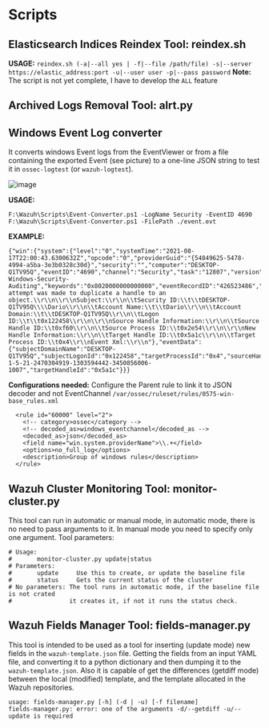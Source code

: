 # Scripts

## Elasticsearch Indices Reindex Tool: reindex.sh
**USAGE:** `reindex.sh (-a|--all yes | -f|--file /path/file) -s|--server https://elastic_address:port -u|--user user -p|--pass password`
**Note:** The script is not yet complete, I have to develop the `ALL` feature

## Archived Logs Removal Tool: alrt.py

## Windows Event Log converter
It converts windows Event logs from the EventViewer or from a file containing the exported Event (see picture) to a one-line JSON string to test it in `ossec-logtest` (or `wazuh-logtest`).

![image](https://user-images.githubusercontent.com/37050249/129812061-7bc1e2ed-b081-441b-8260-78a0f4bd789f.png)

**USAGE:**
```
F:\Wazuh\Scripts\Event-Converter.ps1 -LogName Security -EventID 4690
F:\Wazuh\Scripts\Event-Converter.ps1 -FilePath ./event.evt
```

**EXAMPLE:**
```
{"win":{"system":{"level":"0","systemTime":"2021-08-17T22:00:43.6300632Z","opcode":"0","providerGuid":"{54849625-5478-4994-a5ba-3e3b0328c30d}","security":"","computer":"DESKTOP-Q1TV95Q","eventID":"4690","channel":"Security","task":"12807","version":"0","correlation":"","severityValue":"Information","providerName":"Microsoft-Windows-Security-Auditing","keywords":"0x8020000000000000","eventRecordID":"426523486","message":"An attempt was made to duplicate a handle to an object.\\r\\n\\r\\nSubject:\\r\\n\\tSecurity ID:\\t\\tDESKTOP-Q1TV95Q\\\\Dario\\r\\n\\tAccount Name:\\t\\tDario\\r\\n\\tAccount Domain:\\t\\tDESKTOP-Q1TV95Q\\r\\n\\tLogon ID:\\t\\t0x122458\\r\\n\\r\\nSource Handle Information:\\r\\n\\tSource Handle ID:\\t0xf60\\r\\n\\tSource Process ID:\\t0x2e54\\r\\n\\r\\nNew Handle Information:\\r\\n\\tTarget Handle ID:\\t0x5a1c\\r\\n\\tTarget Process ID:\\t0x4\\r\\nEvent Xml:\\r\\n"},"eventData":{"subjectDomainName":"DESKTOP-Q1TV95Q","subjectLogonId":"0x122458","targetProcessId":"0x4","sourceHandleId":"0xf60","subjectUserName":"Dario","sourceProcessId":"0x2e54","subjectUserSid":"S-1-5-21-2470304919-1303594442-3450856006-1007","targetHandleId":"0x5a1c"}}}
```

**Configurations needed:**
Configure the Parent rule to link it to JSON decoder and not EventChannel
`/var/ossec/ruleset/rules/0575-win-base_rules.xml`
```
  <rule id="60000" level="2">
    <!-- category>ossec</category -->
    <!-- decoded_as>windows_eventchannel</decoded_as -->
    <decoded_as>json</decoded_as>
    <field name="win.system.providerName">\\.+</field>
    <options>no_full_log</options>
    <description>Group of windows rules</description>
  </rule>
```

## Wazuh Cluster Monitoring Tool: monitor-cluster.py
This tool can run in automatic or manual mode, in automatic mode, there is no need to pass arguments to it. In manual mode you need to specify only one argument.
Tool parameters:
```
# Usage:
#       monitor-cluster.py update|status
# Parameters:
#       update     Use this to create, or update the baseline file
#       status     Gets the current status of the cluster
# No parameters: The tool runs in automatic mode, if the baseline file is not crated
#                it creates it, if not it runs the status check.
```

## Wazuh Fields Manager Tool: fields-manager.py
This tool is intended to be used as a tool for inserting (update mode) new fields in the `wazuh-template.json` file. Getting the fields from an input YAML file, and converting it to a python dictionary and then dumping it to the `wazuh-template.json`. Also it is capable of get the differences (getdiff mode) between the local (modified) template, and the template allocated in the Wazuh repositories.
```
usage: fields-manager.py [-h] (-d | -u) [-f filename]
fields-manager.py: error: one of the arguments -d/--getdiff -u/--update is required
```
